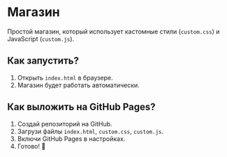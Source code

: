 # Магазин

Простой магазин, который использует кастомные стили (`custom.css`) и JavaScript (`custom.js`).

## Как запустить?

1. Открыть `index.html` в браузере.
2. Магазин будет работать автоматически.

## Как выложить на GitHub Pages?
1. Создай репозиторий на GitHub.
2. Загрузи файлы `index.html`, `custom.css`, `custom.js`.
3. Включи GitHub Pages в настройках.
4. Готово! 🎉
